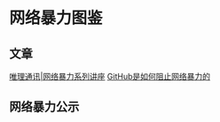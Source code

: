 # 网络暴力图鉴

## 文章
[唯理通讯|网络暴力系列讲座](https://www.veritaschina.org/files/veritas_newsletter_2019_11_25.pdf)
[GitHub是如何阻止网络暴力的](https://wild-flame.github.io/blog/how-to-stop-online-harassment/)

## 网络暴力公示